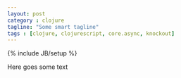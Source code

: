 ```yaml
---
layout: post
category : clojure
tagline: "Some smart tagline"
tags : [clojure, clojurescript, core.async, knockout]
---
```

{% include JB/setup %}

Here goes some text